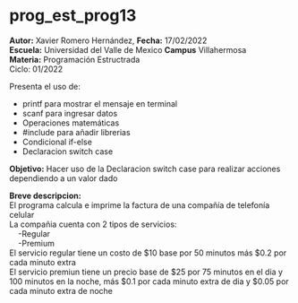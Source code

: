# prog_est_prog13
<p><b>Autor:</b> Xavier Romero Hernández, <b>Fecha:</b> 17/02/2022 <br>
  <b>Escuela:</b> Universidad del Valle de Mexico <b>Campus</b> Villahermosa<br>
  <b>Materia:</b> Programación Estructrada<br>
Ciclo: 01/2022</p>

<p>
Presenta el uso de:
  <ul>
    <li>printf para mostrar el mensaje en terminal</li>
    <li>scanf para ingresar datos</li>
    <li>Operaciones matemáticas</li>
    <li>#include para añadir librerias</li>
    <li>Condicional if-else</li>
    <li>Declaracion switch case</li>
  </ul>
</p>

<b>Objetivo:</b> Hacer uso de la Declaracion switch case para realizar acciones dependiendo a un valor dado

<p><b>Breve descripcion:</b><br>
El programa calcula e imprime la factura de una compañía de telefonía celular<br>
La compañia cuenta con 2 tipos de servicios:<br>
&nbsp;&nbsp;&nbsp;&nbsp;-Regular<br>
&nbsp;&nbsp;&nbsp;&nbsp;-Premium<br>
El servicio regular tiene un costo de $10 base por 50 minutos más $0.2 por cada minuto extra<br>
El servicio premiun tiene un precio base de $25 por 75 minutos en el dia y 100 minutos en la noche, más $0.1 por cada minuto extra de dia y $0.05 por cada minuto extra de noche 
</p>
